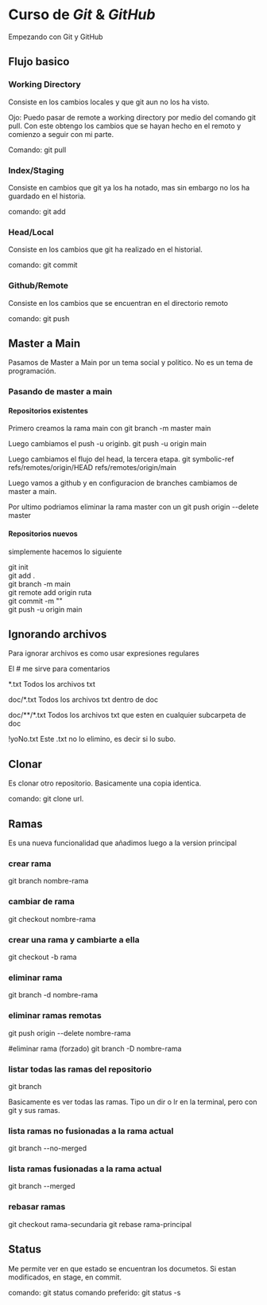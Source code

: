 # Curso de _Git_ & _GitHub_

Empezando con Git y GitHub

## Flujo basico

### Working Directory

Consiste en los cambios locales y que git aun no los ha visto.

Ojo: Puedo pasar de remote a working directory por medio del comando git pull. Con este obtengo los cambios que se hayan hecho en el remoto y comienzo a seguir con mi parte. 

Comando: git pull

### Index/Staging

Consiste en cambios que git ya los ha notado, mas sin embargo no los ha guardado en el historia.

comando: git add

### Head/Local

Consiste en los cambios que git ha realizado en el historial.

comando: git commit

### Github/Remote

Consiste en los cambios que se encuentran en el directorio remoto

comando: git push

## Master a Main

Pasamos de Master a Main por un tema social y politico. No es un tema de programación. 

### Pasando de master a main

#### Repositorios existentes

Primero creamos la rama main con git branch -m master main

Luego cambiamos el push -u originb. git push -u origin main

Luego cambiamos el flujo del head, la tercera etapa. git symbolic-ref refs/remotes/origin/HEAD refs/remotes/origin/main

Luego vamos a github y en configuracion de branches cambiamos de master a main.

Por ultimo podriamos eliminar la rama master con un git push origin --delete master

#### Repositorios nuevos

simplemente hacemos lo siguiente

git init  
git add .  
git branch -m main  
git remote add origin ruta  
git commit -m ""  
git push -u origin main  

## Ignorando archivos

Para ignorar archivos es como usar expresiones regulares

El # me sirve para comentarios

*.txt Todos los archivos txt

doc/*.txt Todos los archivos txt dentro de doc

doc/**/\*.txt Todos los archivos txt que esten en cualquier subcarpeta de doc

!yoNo.txt Este .txt no lo elimino, es decir si lo subo.

## Clonar

Es clonar otro repositorio. Basicamente una copia identica.

comando: git clone url.

## Ramas

Es una nueva funcionalidad que añadimos luego a la version principal

### crear rama
git branch nombre-rama

### cambiar de rama
git checkout nombre-rama

### crear una rama y cambiarte a ella
git checkout -b rama

### eliminar rama
git branch -d nombre-rama

### eliminar ramas remotas
git push origin --delete nombre-rama

#eliminar rama (forzado)
git branch -D nombre-rama

### listar todas las ramas del repositorio
git branch

Basicamente es ver todas las ramas. Tipo un dir o lr en la terminal, pero con git y sus ramas.

### lista ramas no fusionadas a la rama actual
git branch --no-merged

### lista ramas fusionadas a la rama actual
git branch --merged

### rebasar ramas
git checkout rama-secundaria
git rebase rama-principal

## Status

Me permite ver en que estado se encuentran los documetos. Si estan modificados, en stage, en commit.

comando: git status 
comando preferido: git status -s